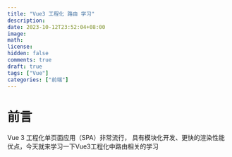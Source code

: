 ```yaml
---
title: "Vue3 工程化 路由 学习"
description: 
date: 2023-10-12T23:52:04+08:00
image: 
math: 
license: 
hidden: false
comments: true
draft: true
tags: ["Vue"]
categories: ["前端"]
---
```


# 前言

Vue 3 工程化单页面应用（SPA）非常流行， 具有模块化开发、更快的渲染性能优点，今天就来学习一下Vue3工程化中路由相关的学习